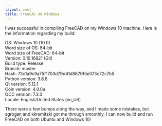 ```yaml
---
layout: post
title: FreeCAD On Windows
---
```


I was successful in compiling FreeCAD on my Windows 10 machine. Here is the information regarding my build:

OS: Windows 10 (10.0)  
Word size of OS: 64-bit  
Word size of FreeCAD: 64-bit  
Version: 0.19.16821 (Git)  
Build type: Release  
Branch: master  
Hash: 73c1a9c9a75f1703d79d41d8670f5e073c72c7b5  
Python version: 3.6.8  
Qt version: 5.12.1  
Coin version: 4.0.0a  
OCC version: 7.3.0  
Locale: English/United States (en_US)  

There were a few bumps along the way, and I made some mistakes, but sgrogan and kkremitzki got me through smoothly. I can now build and run FreeCAD on both Ubuntu and Windows 10!